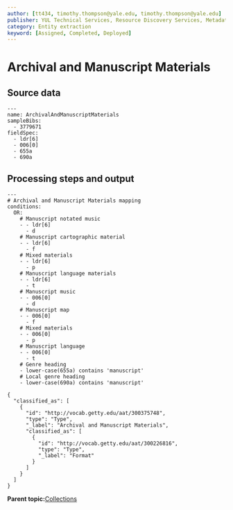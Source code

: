 ```yaml
---
author: [tt434, timothy.thompson@yale.edu, timothy.thompson@yale.edu]
publisher: YUL Technical Services, Resource Discovery Services, Metadata Services Unit
category: Entity extraction
keyword: [Assigned, Completed, Deployed]
---
```


# Archival and Manuscript Materials

## Source data

```
---
name: ArchivalAndManuscriptMaterials
sampleBibs:
  - 3779671
fieldSpec:
  - ldr[6]
  - 006[0]
  - 655a
  - 690a
```

## Processing steps and output

```
---
# Archival and Manuscript Materials mapping
conditions:
  OR:
    # Manuscript notated music
    - - ldr[6]
      - d
    # Manuscript cartographic material
    - - ldr[6]
      - f
    # Mixed materials
    - - ldr[6]
      - p
    # Manuscript language materials
    - - ldr[6]
      - t
    # Manuscript music
    - - 006[0]
      - d
    # Manuscript map
    - - 006[0]
      - f
    # Mixed materials
    - - 006[0]
      - p
    # Manuscript language
    - - 006[0]
      - t
    # Genre heading
    - lower-case(655a) contains 'manuscript'
    # Local genre heading
    - lower-case(690a) contains 'manuscript'
```

```
{
  "classified_as": [    
    {
      "id": "http://vocab.getty.edu/aat/300375748",
      "type": "Type",
      "_label": "Archival and Manuscript Materials",
      "classified_as": [
        {
          "id": "http://vocab.getty.edu/aat/300226816",
          "type": "Type",
          "_label": "Format"
        }
      ]
    }
  ]
}
```

**Parent topic:**[Collections](../../tasks/supertypes/collectionformats.md)

